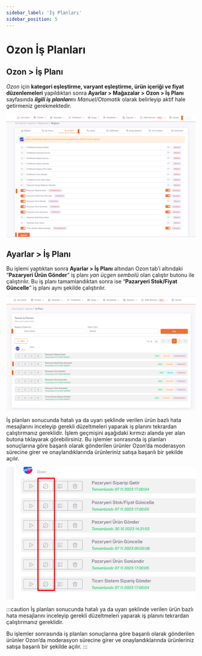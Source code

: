```yaml
---
sidebar_label: 'İş Planları'
sidebar_position: 5
---
```


# Ozon İş Planları 

## Ozon > İş Planı

*Ozon* için **kategori eşleştirme, varyant eşleştirme, ürün içeriği ve fiyat düzenlemeleri** yapıldıktan sonra **Ayarlar > Mağazalar > Ozon > İş Planı** sayfasında ***ilgili iş planları***nı *Manuel/Otomatik* olarak belirleyip aktif hale getirmeniz gerekmektedir.

![OzonBusinessPlan](../ozon/img/OzonBusinessPlan.png)

## Ayarlar > İş Planı

Bu işlemi yaptıktan sonra **Ayarlar > İş Planı** altından Ozon tab’i altındaki “**Pazaryeri Ürün Gönder**” iş planı *yan üçgen sembolü* olan çalıştır butonu ile çalıştırılır. Bu iş planı tamamlandıktan sonra ise “**Pazaryeri Stok/Fiyat Güncelle**” iş planı aynı şekilde çalıştırılır.


![OzonBusinessPlanPlay](../ozon/img/OzonBusinessPlanPlay.png)

 İş planları sonucunda hatalı ya da uyarı şeklinde verilen ürün bazlı hata mesajlarını inceleyip gerekli düzeltmeleri yaparak iş planını tekrardan çalıştırmanız gereklidir. İşlem geçmişini aşağıdaki kırmızı alanda yer alan butona tıklayarak görebilirsiniz. Bu işlemler sonrasında iş planları sonuçlarına göre başarılı olarak gönderilen ürünler Ozon’da moderasyon sürecine girer ve onaylandıklarında ürünleriniz satışa başarılı bir şekilde açılır.

 ![OzonBusinessPlanJobLogs](../ozon/img/OzonBusinessPlanJobLogs.png)

:::caution
İş planları sonucunda hatalı ya da uyarı şeklinde verilen ürün bazlı hata mesajlarını inceleyip gerekli düzeltmeleri yaparak iş planını tekrardan çalıştırmanız gereklidir. 

Bu işlemler sonrasında iş planları sonuçlarına göre başarılı olarak gönderilen ürünler Ozon’da moderasyon sürecine girer ve onaylandıklarında ürünleriniz satışa başarılı bir şekilde açılır. 
:::

